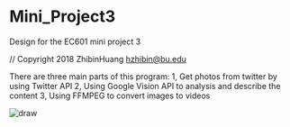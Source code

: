 # Mini_Project3
Design for the EC601 mini project 3

// Copyright 2018 ZhibinHuang hzhibin@bu.edu



There are three main parts of this program:
1, Get photos from twitter by using Twitter API
2, Using Google Vision API to analysis and describe the content
3, Using FFMPEG to convert images to videos


![draw](https://user-images.githubusercontent.com/43126280/49332056-65ef6780-f574-11e8-83c3-77b279fb93df.jpeg)


